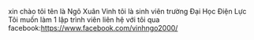xin chào tôi tên là Ngô Xuân Vinh
tôi là  sinh viên trường  Đại Học Điện Lực
Tôi muốn làm 1 lập trình viên 
liên hệ với tôi qua facebook:https://www.facebook.com/vinhngo2000/
